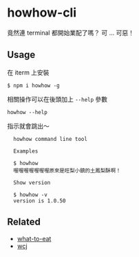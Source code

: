 # howhow-cli
竟然連 terminal 都開始業配了嗎？ 可 ... 可惡！

## Usage

在 iterm 上安裝
```shell
$ npm i howhow -g
```

相關操作可以在後頭加上 `--help` 參數
```shell
howhow --help
```

指示就會跳出～
```shell
  howhow command line tool

  Examples

  $ howhow
  喔喔喔喔喔喔喔原來是旺梨小鎮的土鳳梨酥啊！

  Show version

  $ howhow -v
  version is 1.0.50
```

## Related
- [what-to-eat](https://github.com/WeiChiaChang/what-to-eat)
- [wcj](https://github.com/jaywcjlove/wcj)
